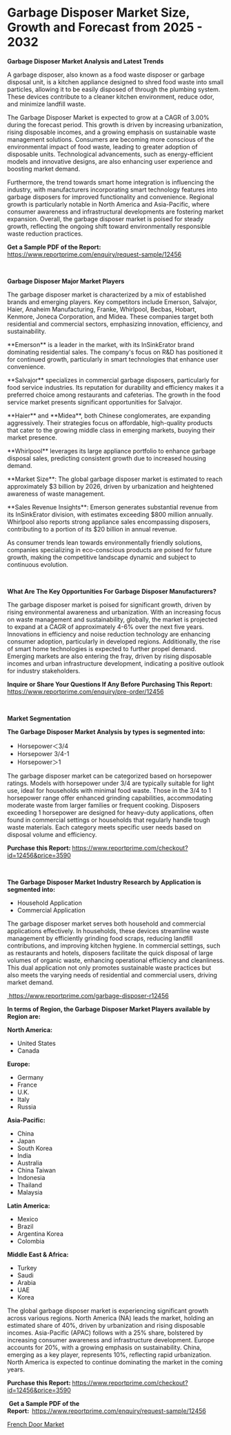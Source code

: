<p><h1>Garbage Disposer Market Size, Growth and Forecast from 2025 - 2032</h1></p><p><strong>Garbage Disposer Market Analysis and Latest Trends</strong></p>
<p><p>A garbage disposer, also known as a food waste disposer or garbage disposal unit, is a kitchen appliance designed to shred food waste into small particles, allowing it to be easily disposed of through the plumbing system. These devices contribute to a cleaner kitchen environment, reduce odor, and minimize landfill waste.</p><p>The Garbage Disposer Market is expected to grow at a CAGR of 3.00% during the forecast period. This growth is driven by increasing urbanization, rising disposable incomes, and a growing emphasis on sustainable waste management solutions. Consumers are becoming more conscious of the environmental impact of food waste, leading to greater adoption of disposable units. Technological advancements, such as energy-efficient models and innovative designs, are also enhancing user experience and boosting market demand. </p><p>Furthermore, the trend towards smart home integration is influencing the industry, with manufacturers incorporating smart technology features into garbage disposers for improved functionality and convenience. Regional growth is particularly notable in North America and Asia-Pacific, where consumer awareness and infrastructural developments are fostering market expansion. Overall, the garbage disposer market is poised for steady growth, reflecting the ongoing shift toward environmentally responsible waste reduction practices.</p></p>
<p><strong>Get a Sample PDF of the Report:&nbsp;</strong> <a href="https://www.reportprime.com/enquiry/request-sample/12456?utm_campaign=2146&utm_medium=2&utm_source=Github&utm_content=ia&utm_term=18032025&utm_id=garbage-disposer">https://www.reportprime.com/enquiry/request-sample/12456</a></p>
<p>&nbsp;</p>
<p><strong>Garbage Disposer Major Market Players</strong></p>
<p><p>The garbage disposer market is characterized by a mix of established brands and emerging players. Key competitors include Emerson, Salvajor, Haier, Anaheim Manufacturing, Franke, Whirlpool, Becbas, Hobart, Kenmore, Joneca Corporation, and Midea. These companies target both residential and commercial sectors, emphasizing innovation, efficiency, and sustainability.</p><p>**Emerson** is a leader in the market, with its InSinkErator brand dominating residential sales. The company's focus on R&D has positioned it for continued growth, particularly in smart technologies that enhance user convenience. </p><p>**Salvajor** specializes in commercial garbage disposers, particularly for food service industries. Its reputation for durability and efficiency makes it a preferred choice among restaurants and cafeterias. The growth in the food service market presents significant opportunities for Salvajor.</p><p>**Haier** and **Midea**, both Chinese conglomerates, are expanding aggressively. Their strategies focus on affordable, high-quality products that cater to the growing middle class in emerging markets, buoying their market presence.</p><p>**Whirlpool** leverages its large appliance portfolio to enhance garbage disposal sales, predicting consistent growth due to increased housing demand. </p><p>**Market Size**: The global garbage disposer market is estimated to reach approximately $3 billion by 2026, driven by urbanization and heightened awareness of waste management.</p><p>**Sales Revenue Insights**: Emerson generates substantial revenue from its InSinkErator division, with estimates exceeding $800 million annually. Whirlpool also reports strong appliance sales encompassing disposers, contributing to a portion of its $20 billion in annual revenue.</p><p>As consumer trends lean towards environmentally friendly solutions, companies specializing in eco-conscious products are poised for future growth, making the competitive landscape dynamic and subject to continuous evolution.</p></p>
<p>&nbsp;</p>
<p><strong>What Are The Key Opportunities For Garbage Disposer Manufacturers?</strong></p>
<p><p>The garbage disposer market is poised for significant growth, driven by rising environmental awareness and urbanization. With an increasing focus on waste management and sustainability, globally, the market is projected to expand at a CAGR of approximately 4-6% over the next five years. Innovations in efficiency and noise reduction technology are enhancing consumer adoption, particularly in developed regions. Additionally, the rise of smart home technologies is expected to further propel demand. Emerging markets are also entering the fray, driven by rising disposable incomes and urban infrastructure development, indicating a positive outlook for industry stakeholders.</p></p>
<p><strong>Inquire or Share Your Questions If Any Before Purchasing This Report:</strong> <a href="https://www.reportprime.com/enquiry/pre-order/12456?utm_campaign=2146&utm_medium=2&utm_source=Github&utm_content=ia&utm_term=18032025&utm_id=garbage-disposer">https://www.reportprime.com/enquiry/pre-order/12456</a></p>
<p>&nbsp;</p>
<p><strong>Market Segmentation</strong></p>
<p><strong>The Garbage Disposer Market Analysis by types is segmented into:</strong></p>
<p><ul><li>Horsepower＜3/4</li><li>Horsepower 3/4-1</li><li>Horsepower＞1</li></ul></p>
<p><p>The garbage disposer market can be categorized based on horsepower ratings. Models with horsepower under 3/4 are typically suitable for light use, ideal for households with minimal food waste. Those in the 3/4 to 1 horsepower range offer enhanced grinding capabilities, accommodating moderate waste from larger families or frequent cooking. Disposers exceeding 1 horsepower are designed for heavy-duty applications, often found in commercial settings or households that regularly handle tough waste materials. Each category meets specific user needs based on disposal volume and efficiency.</p></p>
<p><strong>Purchase this Report:&nbsp;</strong><a href="https://www.reportprime.com/checkout?id=12456&price=3590&utm_campaign=2146&utm_medium=2&utm_source=Github&utm_content=ia&utm_term=18032025&utm_id=garbage-disposer">https://www.reportprime.com/checkout?id=12456&price=3590</a></p>
<p>&nbsp;</p>
<p><strong>The Garbage Disposer Market Industry Research by Application is segmented into:</strong></p>
<p><ul><li>Household Application</li><li>Commercial Application</li></ul></p>
<p><p>The garbage disposer market serves both household and commercial applications effectively. In households, these devices streamline waste management by efficiently grinding food scraps, reducing landfill contributions, and improving kitchen hygiene. In commercial settings, such as restaurants and hotels, disposers facilitate the quick disposal of large volumes of organic waste, enhancing operational efficiency and cleanliness. This dual application not only promotes sustainable waste practices but also meets the varying needs of residential and commercial users, driving market demand.</p></p>
<p><a href="https://www.reportprime.com/garbage-disposer-r12456?utm_campaign=2146&utm_medium=2&utm_source=Github&utm_content=ia&utm_term=18032025&utm_id=garbage-disposer">&nbsp;https://www.reportprime.com/garbage-disposer-r12456</a></p>
<p><strong>In terms of Region, the Garbage Disposer Market Players available by Region are:</strong></p>
<p>
    <p> <strong> North America: </strong>
        <ul>
            <li>United States</li>
            <li>Canada</li>
        </ul>
        </p> 
    <p> <strong> Europe: </strong>
        <ul>
            <li>Germany</li>
            <li>France</li>
            <li>U.K.</li>
            <li>Italy</li>
            <li>Russia</li>
        </ul>
        </p> 
    <p> <strong> Asia-Pacific: </strong>
        <ul>
            <li>China</li>
            <li>Japan</li>
            <li>South Korea</li>
            <li>India</li>
            <li>Australia</li>
            <li>China Taiwan</li>
            <li>Indonesia</li>
            <li>Thailand</li>
            <li>Malaysia</li>
        </ul>
        </p> 
    <p> <strong> Latin America: </strong>
        <ul>
            <li>Mexico</li>
            <li>Brazil</li>
            <li>Argentina Korea</li>
            <li>Colombia</li>
        </ul>
        </p> 
    <p> <strong> Middle East & Africa: </strong>
        <ul>
            <li>Turkey</li>
            <li>Saudi</li>
            <li>Arabia</li>
            <li>UAE</li>
            <li>Korea</li>
        </ul>
    </p>
    </p>
<p><p>The global garbage disposer market is experiencing significant growth across various regions. North America (NA) leads the market, holding an estimated share of 40%, driven by urbanization and rising disposable incomes. Asia-Pacific (APAC) follows with a 25% share, bolstered by increasing consumer awareness and infrastructure development. Europe accounts for 20%, with a growing emphasis on sustainability. China, emerging as a key player, represents 10%, reflecting rapid urbanization. North America is expected to continue dominating the market in the coming years.</p></p>
<p><strong>Purchase this Report: </strong><a href="https://www.reportprime.com/checkout?id=12456&price=3590&utm_campaign=2146&utm_medium=2&utm_source=Github&utm_content=ia&utm_term=18032025&utm_id=garbage-disposer">https://www.reportprime.com/checkout?id=12456&price=3590</a></p>
<p>&nbsp;<strong>Get a Sample PDF of the Report:&nbsp;&nbsp;</strong><a href="https://www.reportprime.com/enquiry/request-sample/12456?utm_campaign=2146&utm_medium=2&utm_source=Github&utm_content=ia&utm_term=18032025&utm_id=garbage-disposer">https://www.reportprime.com/enquiry/request-sample/12456</a></p>
<p><strong></strong></p>
<p><p><a href="https://github.com/wileonie19657/Market-Research-Report-List-1/blob/main/french-door-market.md?utm_campaign=2146&utm_medium=2&utm_source=Github&utm_content=ia&utm_term=18032025&utm_id=garbage-disposer">French Door Market</a></p></p>